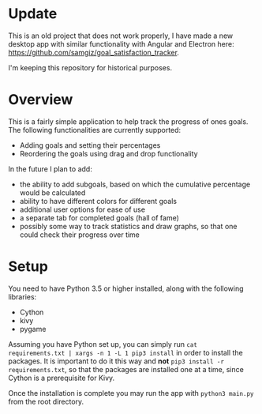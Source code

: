 # Update

This is an old project that does not work properly, I have made a new desktop app with similar functionality with Angular and Electron here: https://github.com/samgiz/goal_satisfaction_tracker.

I'm keeping this repository for historical purposes.

# Overview

This is a fairly simple application to help track the progress of ones goals. The following functionalities are currently supported:
* Adding goals and setting their percentages
* Reordering the goals using drag  and drop functionality

In the future I plan to add:
* the ability to add subgoals, based on which the cumulative percentage would be calculated
* ability to have different colors for different goals
* additional user options for ease of use
* a separate tab for completed goals (hall of fame)
* possibly some way to track statistics and draw graphs, so that one could check their progress over time

# Setup

You need to have Python 3.5 or higher installed, along with the following libraries:
* Cython
* kivy
* pygame

Assuming you have Python set up, you can simply run `cat requirements.txt | xargs -n 1 -L 1 pip3 install` in order to install the packages. It is important to do it this way and **not** `pip3 install -r requirements.txt`, so that the packages are installed one at a time, since Cython is a prerequisite for Kivy.

Once the installation is complete you may run the app with `python3 main.py` from the root directory.
